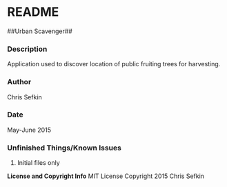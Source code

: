 # README
##Urban Scavenger##

### Description ###

Application used to discover location of public fruiting trees for harvesting.


### Author ###

Chris Sefkin 

### Date ###

May-June 2015

### Unfinished Things/Known Issues ###
1.  Initial files only

**License and Copyright Info**
MIT License
Copyright 2015 Chris Sefkin
